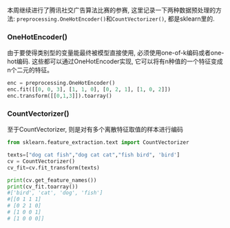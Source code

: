 本周继续进行了腾讯社交广告算法比赛的参赛, 这里记录一下两种数据预处理的方法: `preprocessing.OneHotEncoder()`和`CountVectorizer()`, 都是sklearn里的.

### OneHotEncoder()

由于要使得类别型的变量能最终被模型直接使用, 必须使用one-of-k编码或者one-hot编码. 
这些都可以通过OneHotEncoder实现, 它可以将有n种值的一个特征变成n个二元的特征。


``` python
enc = preprocessing.OneHotEncoder()
enc.fit([[0, 0, 3], [1, 1, 0], [0, 2, 1], [1, 0, 2]])
enc.transform([[0,1,3]]).toarray()
```

### CountVectorizer()

至于CountVectorizer, 则是对有多个离散特征取值的样本进行编码

``` python
from sklearn.feature_extraction.text import CountVectorizer

texts=["dog cat fish","dog cat cat","fish bird", 'bird']
cv = CountVectorizer()
cv_fit=cv.fit_transform(texts)

print(cv.get_feature_names())
print(cv_fit.toarray())
#['bird', 'cat', 'dog', 'fish']
#[[0 1 1 1]
# [0 2 1 0]
# [1 0 0 1]
# [1 0 0 0]]
```
